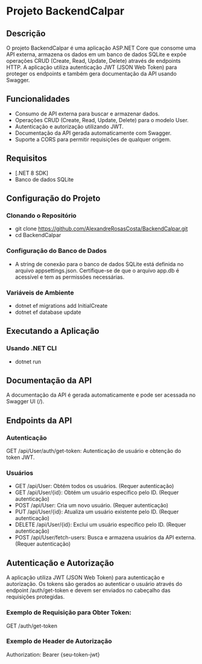 # Projeto BackendCalpar

## Descrição

O projeto BackendCalpar é uma aplicação ASP.NET Core que consome uma API externa, armazena os dados em um banco de dados SQLite e expõe operações CRUD (Create, Read, Update, Delete) através de endpoints HTTP. A aplicação utiliza autenticação JWT (JSON Web Token) para proteger os endpoints e também gera documentação da API usando Swagger.

## Funcionalidades

- Consumo de API externa para buscar e armazenar dados.
- Operações CRUD (Create, Read, Update, Delete) para o modelo User.
- Autenticação e autorização utilizando JWT.
- Documentação da API gerada automaticamente com Swagger.
- Suporte a CORS para permitir requisições de qualquer origem.

## Requisitos

- [.NET 8 SDK]
- Banco de dados SQLite

## Configuração do Projeto

### Clonando o Repositório
- git clone https://github.com/AlexandreRosasCosta/BackendCalpar.git
- cd BackendCalpar

### Configuração do Banco de Dados
- A string de conexão para o banco de dados SQLite está definida no arquivo appsettings.json. Certifique-se de que o arquivo app.db é acessível e tem as permissões necessárias.

### Variáveis de Ambiente
- dotnet ef migrations add InitialCreate
- dotnet ef database update

## Executando a Aplicação

### Usando .NET CLI
- dotnet run

## Documentação da API
A documentação da API é gerada automaticamente e pode ser acessada no Swagger UI (/).

## Endpoints da API
### Autenticação
GET /api/User/auth/get-token: Autenticação de usuário e obtenção do token JWT.
### Usuários
- GET /api/User: Obtém todos os usuários. (Requer autenticação)
- GET /api/User/{id}: Obtém um usuário específico pelo ID. (Requer autenticação)
- POST /api/User: Cria um novo usuário. (Requer autenticação)
- PUT /api/User/{id}: Atualiza um usuário existente pelo ID. (Requer autenticação)
- DELETE /api/User/{id}: Exclui um usuário específico pelo ID. (Requer autenticação)
- POST /api/User/fetch-users: Busca e armazena usuários da API externa. (Requer autenticação)

## Autenticação e Autorização
A aplicação utiliza JWT (JSON Web Token) para autenticação e autorização. Os tokens são gerados ao autenticar o usuário através do endpoint /auth/get-token e devem ser enviados no cabeçalho das requisições protegidas.

### Exemplo de Requisição para Obter Token:

GET /auth/get-token

### Exemplo de Header de Autorização
Authorization: Bearer {seu-token-jwt}